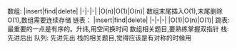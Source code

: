 数组: 
|insert|find|delete|
|-|-|-|
|O(n)|O(1)|O(n)|
数组末尾插入O(1),末尾删除O(1),数组需要连续存储
链表：
|insert|find|delete|
|-|-|-|
|O(1)|O(n)|O(1)|
跳表: 最重要的一点是有序的。升纬,用空间换时间
数组相关题目,要熟练掌握双指针
栈: 先进后出
队列: 先进先出
栈的相关题目,觉得应该是有对称的时候用

